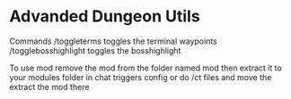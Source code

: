 # Advanded Dungeon Utils
Commands
/toggleterms toggles the terminal waypoints
/togglebosshighlight toggles the bosshighlight


To use mod remove the mod from the folder named mod then extract it to your modules folder in chat triggers config or do /ct files and move the extract the mod there